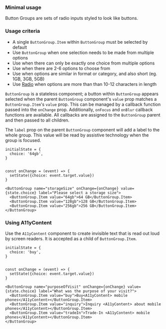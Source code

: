 ### Minimal usage

Button Groups are sets of radio inputs styled to look like buttons.

### Usage criteria

- A single `ButtonGroup.Item` within `ButtonGroup` must be selected by default
- Use `ButtonGroup` when one selection needs to be made from multiple options
- Use when there can only be exactly one choice from multiple options
- Use when there are 2-6 options to choose from
- Use when options are similar in format or category, and also short (eg. 1GB, 3GB, 5GB)
- Use [Radio](#radio) when options are more than than 10-12 characters in length

`ButtonGroup` is a stateless component; a button within `ButtonGroup` appears selected when the parent `ButtonGroup` component's `value` prop matches a `ButtonGroup.Item`'s `value` prop. This can be managed by a callback function passed into the `onChange` prop. Additionally, `onFocus` and `onBlur` callback functions are available. All callbacks are assigned to the `ButtonGroup` parent and then passed to all children.

The `label` prop on the parent `ButtonGroup` component will add a label to the whole group. This value will be read by assistive technology when the group is focused.

```
initialState = {
  choice: '64gb',
}


const onChange = (event) => {
  setState({choice: event.target.value})
}

<ButtonGroup name="storageSize" onChange={onChange} value={state.choice} label="Please select a storage size">
  <ButtonGroup.Item value="64gb">64 GB</ButtonGroup.Item>
  <ButtonGroup.Item value="128gb">128 GB</ButtonGroup.Item>
  <ButtonGroup.Item value="256gb">256 GB</ButtonGroup.Item>
</ButtonGroup>
```

### Using A11yContent

Use the `A11yContent` component to create invisible text that is read out loud by screen readers. It is accepted as a child of `ButtonGroup.Item`.

```
initialState = {
  choice: 'buy',
}


const onChange = (event) => {
  setState({choice: event.target.value})
}

<ButtonGroup name="purposeOfVisit" onChange={onChange} value={state.choice} label="What was the purpose of your visit?">
  <ButtonGroup.Item value="buy">Buy<A11yContent> mobile phones</A11yContent></ButtonGroup.Item>
  <ButtonGroup.Item value="inquiry">Inquiry <A11yContent> about mobile phones</A11yContent></ButtonGroup.Item>
  <ButtonGroup.Item value="tradeIn">Trade-In <A11yContent> mobile phones</A11yContent></ButtonGroup.Item>
</ButtonGroup>
```
